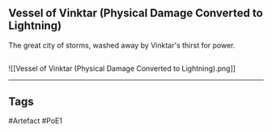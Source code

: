 ## Vessel of Vinktar (Physical Damage Converted to Lightning)
The great city of storms, washed away by Vinktar's thirst for power.
##
![[Vessel of Vinktar (Physical Damage Converted to Lightning).png]]

---
## Tags
#Artefact
#PoE1